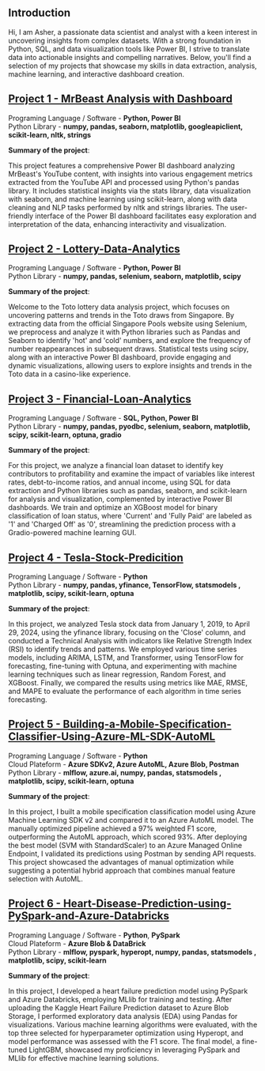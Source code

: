 ## Introduction

Hi, I am Asher, a passionate data scientist and analyst with a keen interest in uncovering insights from complex datasets. With a strong foundation in Python, SQL, and data visualization tools like Power BI, I strive to translate data into actionable insights and compelling narratives. Below, you'll find a selection of my projects that showcase my skills in data extraction, analysis, machine learning, and interactive dashboard creation.

##  [Project 1 - MrBeast Analysis with Dashboard](https://github.com/AsherTeo/MR-Beast-Data-Analytics)

Programing Language / Software - **Python, Power BI** \
Python Library - **numpy, pandas, seaborn, matplotlib, googleapiclient, scikit-learn, nltk,  strings**

**Summary of the project**:

This project features a comprehensive Power BI dashboard analyzing MrBeast's YouTube content, with insights into various engagement metrics extracted from the YouTube API and processed using Python's pandas library. It includes statistical insights via the stats library, data visualization with seaborn, and machine learning using scikit-learn, along with data cleaning and NLP tasks performed by nltk and strings libraries. The user-friendly interface of the Power BI dashboard facilitates easy exploration and interpretation of the data, enhancing interactivity and visualization.

##  [Project 2 - Lottery-Data-Analytics](https://github.com/AsherTeo/Lottery-Data-Analytics)

Programing Language / Software - **Python, Power BI** \
Python Library - **numpy, pandas, selenium, seaborn, matplotlib, scipy**

**Summary of the project**:

Welcome to the Toto lottery data analysis project, which focuses on uncovering patterns and trends in the Toto draws from Singapore. By extracting data from the official Singapore Pools website using Selenium, we preprocess and analyze it with Python libraries such as Pandas and Seaborn to identify 'hot' and 'cold' numbers, and explore the frequency of number reappearances in subsequent draws. Statistical tests using scipy, along with an interactive Power BI dashboard, provide engaging and dynamic visualizations, allowing users to explore insights and trends in the Toto data in a casino-like experience.

##  [Project 3 - Financial-Loan-Analytics](https://github.com/AsherTeo/Financial-Loan-Analytics)

Programing Language / Software - **SQL, Python, Power BI** \
Python Library - **numpy, pandas, pyodbc, selenium, seaborn, matplotlib, scipy,  scikit-learn, optuna, gradio**

**Summary of the project**:

For this project, we analyze a financial loan dataset to identify key contributors to profitability and examine the impact of variables like interest rates, debt-to-income ratios, and annual income, using SQL for data extraction and Python libraries such as pandas, seaborn, and scikit-learn for analysis and visualization, complemented by interactive Power BI dashboards. We train and optimize an XGBoost model for binary classification of loan status, where 'Current' and 'Fully Paid' are labeled as '1' and 'Charged Off' as '0', streamlining the prediction process with a Gradio-powered machine learning GUI.

##  [Project 4 - Tesla-Stock-Predicition](https://github.com/AsherTeo/Tesla-Stock-Predicition)

Programing Language / Software - **Python** \
Python Library - **numpy, pandas, yfinance, TensorFlow, statsmodels , matplotlib, scipy, scikit-learn,  optuna**

**Summary of the project**:

In this project, we analyzed Tesla stock data from January 1, 2019, to April 29, 2024, using the yfinance library, focusing on the 'Close' column, and conducted a Technical Analysis with indicators like Relative Strength Index (RSI) to identify trends and patterns. We employed various time series models, including ARIMA, LSTM, and Transformer, using TensorFlow for forecasting, fine-tuning with Optuna, and experimenting with machine learning techniques such as linear regression, Random Forest, and XGBoost. Finally, we compared the results using metrics like MAE, RMSE, and MAPE to evaluate the performance of each algorithm in time series forecasting.

##  [Project 5 - Building-a-Mobile-Specification-Classifier-Using-Azure-ML-SDK-AutoML](https://github.com/AsherTeo/Building-a-Mobile-Specification-Classifier-Using-Azure-ML-SDK-AutoML)

Programing Language / Software - **Python** \
Cloud Plateform - **Azure SDKv2, Azure AutoML, Azure Blob, Postman** \
Python Library - **mlflow, azure.ai, numpy, pandas, statsmodels , matplotlib, scipy, scikit-learn,  optuna**

**Summary of the project**:

In this project, I built a mobile specification classification model using Azure Machine Learning SDK v2 and compared it to an Azure AutoML model. The manually optimized pipeline achieved a 97% weighted F1 score, outperforming the AutoML approach, which scored 93%. After deploying the best model (SVM with StandardScaler) to an Azure Managed Online Endpoint, I validated its predictions using Postman by sending API requests. This project showcased the advantages of manual optimization while suggesting a potential hybrid approach that combines manual feature selection with AutoML.

##  [Project 6 - Heart-Disease-Prediction-using-PySpark-and-Azure-Databricks](https://github.com/AsherTeo/Heart-Disease-Prediction-using-PySpark-and-Azure-Databricks/tree/main)

Programing Language / Software - **Python**, **PySpark** \
Cloud Plateform - **Azure Blob & DataBrick** \
Python Library - **mlflow, pyspark, hyperopt, numpy, pandas, statsmodels , matplotlib, scipy, scikit-learn**

**Summary of the project**:

In this project, I developed a heart failure prediction model using PySpark and Azure Databricks, employing MLlib for training and testing. After uploading the Kaggle Heart Failure Prediction dataset to Azure Blob Storage, I performed exploratory data analysis (EDA) using Pandas for visualizations. Various machine learning algorithms were evaluated, with the top three selected for hyperparameter optimization using Hyperopt, and model performance was assessed with the F1 score. The final model, a fine-tuned LightGBM, showcased my proficiency in leveraging PySpark and MLlib for effective machine learning solutions.

